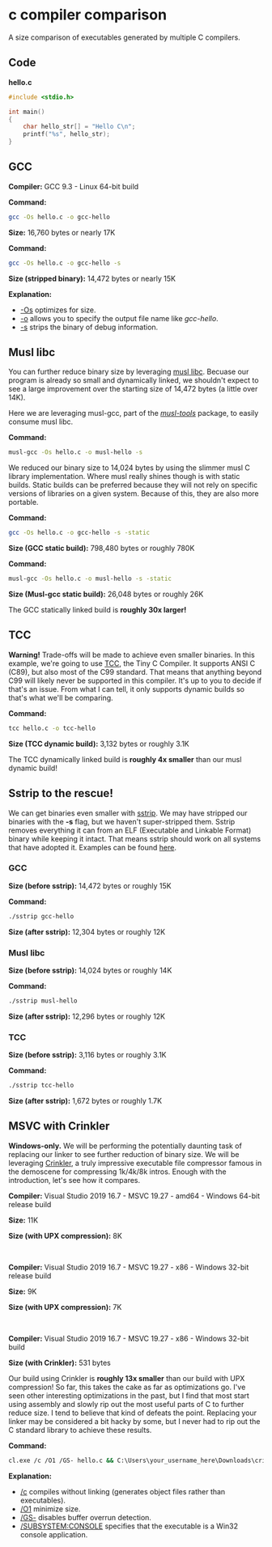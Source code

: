 # c compiler comparison
A size comparison of executables generated by multiple C compilers.

## Code

**hello.c**
```c
#include <stdio.h>

int main()
{
    char hello_str[] = "Hello C\n";
    printf("%s", hello_str);
}
```

## GCC

**Compiler:**
GCC 9.3 - Linux 64-bit build

**Command:**
```sh
gcc -Os hello.c -o gcc-hello
```

**Size:**
16,760 bytes or nearly 17K 

**Command:**
```sh
gcc -Os hello.c -o gcc-hello -s
```

**Size (stripped binary):**
14,472 bytes or nearly 15K

**Explanation:**

* [-Os](https://gcc.gnu.org/onlinedocs/gcc-10.2.0/gcc/Optimize-Options.html#Optimize-Options) optimizes for size.
* [-o](https://gcc.gnu.org/onlinedocs/gcc-10.2.0/gcc/Overall-Options.html#Overall-Options) allows you to specify the output file name like *gcc-hello*.
* [-s](https://gcc.gnu.org/onlinedocs/gcc-10.2.0/gcc/Link-Options.html#Link-Options) strips the binary of debug information.

## Musl libc
You can further reduce binary size by leveraging [musl libc](https://musl.libc.org/). Becuase our program is already so small and dynamically linked, we shouldn't expect to see a large improvement over the starting size of 14,472 bytes (a little over 14K).

Here we are leveraging musl-gcc, part of the *[musl-tools](https://packages.ubuntu.com/focal/musl-tools)* package, to easily consume musl libc.

**Command:**
```sh
musl-gcc -Os hello.c -o musl-hello -s
```

We reduced our binary size to 14,024 bytes by using the slimmer musl C library implementation. Where musl really shines though is with static builds. Static builds can be preferred because they will not rely on specific versions of libraries on a given system. Because of this, they are also more portable.

**Command:**
```sh
gcc -Os hello.c -o gcc-hello -s -static
```

**Size (GCC static build):**
798,480 bytes or roughly 780K

**Command:**
```sh
musl-gcc -Os hello.c -o musl-hello -s -static
```

**Size (Musl-gcc static build):**
26,048 bytes or roughly 26K

The GCC statically linked build is **roughly 30x larger!**

## TCC

**Warning!** Trade-offs will be made to achieve even smaller binaries. In this example, we're going to use [TCC](https://bellard.org/tcc/tcc-doc.html), the Tiny C Compiler. It supports ANSI C (C89), but also most of the C99 standard. That means that anything beyond C99 will likely never be supported in this compiler. It's up to you to decide if that's an issue. From what I can tell, it only supports dynamic builds so that's what we'll be comparing.

**Command:**
```sh
tcc hello.c -o tcc-hello
```

**Size (TCC dynamic build):**
3,132 bytes or roughly 3.1K

The TCC dynamically linked build is **roughly 4x smaller** than our musl dynamic build!

## Sstrip to the rescue!
We can get binaries even smaller with [sstrip](https://github.com/aunali1/super-strip). We may have stripped our binaries with the **-s** flag, but we haven't super-stripped them. Sstrip removes everything it can from an ELF (Executable and Linkable Format) binary while keeping it intact. That means sstrip should work on all systems that have adopted it. Examples can be found [here](https://en.wikipedia.org/wiki/Executable_and_Linkable_Format#Applications).

### GCC
**Size (before sstrip):**
14,472 bytes or roughly 15K

**Command:**
```sh
./sstrip gcc-hello
```

**Size (after sstrip):**
12,304 bytes or roughly 12K

### Musl libc
**Size (before sstrip):**
14,024 bytes or roughly 14K

**Command:**
```sh
./sstrip musl-hello
```

**Size (after sstrip):**
12,296 bytes or roughly 12K

### TCC
**Size (before sstrip):**
3,116 bytes or roughly 3.1K

**Command:**
```sh
./sstrip tcc-hello
```

**Size (after sstrip):**
1,672 bytes or roughly 1.7K

## MSVC with Crinkler

**Windows-only.** We will be performing the potentially daunting task of replacing our linker to see further reduction of binary size. We will be leveraging [Crinkler](https://github.com/runestubbe/Crinkler), a truly impressive executable file compressor famous in the demoscene for compressing 1k/4k/8k intros. Enough with the introduction, let's see how it compares.

**Compiler:**
Visual Studio 2019 16.7 - MSVC 19.27 - amd64 - Windows 64-bit release build

**Size:**
11K

**Size (with UPX compression):**
8K

<br/>

**Compiler:**
Visual Studio 2019 16.7 - MSVC 19.27 - x86 - Windows 32-bit release build

**Size:**
9K

**Size (with UPX compression):**
7K

<br/>

**Compiler:**
Visual Studio 2019 16.7 - MSVC 19.27 - x86 - Windows 32-bit build

**Size (with Crinkler):**
531 bytes

Our build using Crinkler is **roughly 13x smaller** than our build with UPX compression! So far, this takes the cake as far as optimizations go. I've seen other interesting optimizations in the past, but I find that most start using assembly and slowly rip out the most useful parts of C to further reduce size. I tend to believe that kind of defeats the point. Replacing your linker may be considered a bit hacky by some, but I never had to rip out the C standard library to achieve these results.

**Command:**
```sh
cl.exe /c /O1 /GS- hello.c && C:\Users\your_username_here\Downloads\crinkler23\crinkler23\Win64\Crinkler.exe /SUBSYSTEM:CONSOLE /ENTRY:main hello.obj kernel32.lib user32.lib ucrt.lib
```

**Explanation:**

* [/c](https://docs.microsoft.com/en-us/cpp/build/reference/c-compile-without-linking?view=msvc-160) compiles without linking (generates object files rather than executables).
* [/O1](https://docs.microsoft.com/en-us/cpp/build/reference/o1-o2-minimize-size-maximize-speed?view=msvc-160) minimize size.
* [/GS-](https://docs.microsoft.com/en-us/cpp/build/reference/gs-buffer-security-check?view=msvc-160) disables buffer overrun detection.
* [/SUBSYSTEM:CONSOLE](https://docs.microsoft.com/en-us/cpp/build/reference/subsystem-specify-subsystem?view=msvc-160) specifies that the executable is a Win32 console application.
